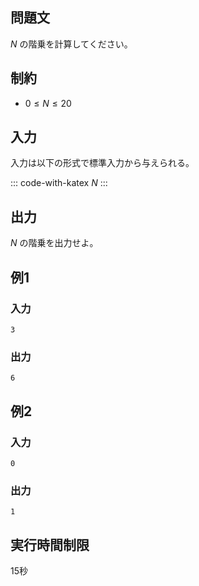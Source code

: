 ## 問題文

$N$ の階乗を計算してください。

## 制約

- $0\le N\le 20$

## 入力

入力は以下の形式で標準入力から与えられる。

::: code-with-katex
$N$
:::

## 出力

$N$ の階乗を出力せよ。

## 例1
### 入力
```
3
```

### 出力
```
6
```

## 例2
### 入力
```
0
```

### 出力
```
1
```

## 実行時間制限
15秒
